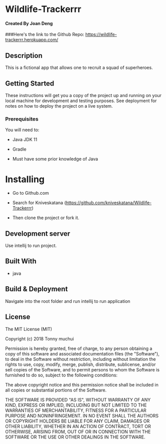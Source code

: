 # Wildlife-Trackerrr

#### Created By **Joan Deng**

###Here's the link to the Github Repo: https://wildlife-trackerrr.herokuapp.com/

## Description

This is a fictional app that allows one to recruit a squad of superheroes.

## Getting Started
These instructions will get you a copy of the project up and running on your local machine for development and testing purposes. See deployment for notes on how to deploy the project on a live system.

### Prerequisites

You will need to:

* Java JDK 11

* Gradle

* Must have some prior knowledge of Java

# Installing

* Go to Github.com

* Search for Kniveskatana (https://github.com/kniveskatana/Wildlife-Trackerrr) 

* Then clone the project or fork it.

## Development server

Use intellij to run project.
## Built With

* java

## Build & Deployment

Navigate into the root folder and run intellij to run application

## License

The MIT License (MIT)

Copyright (c) 2018 Tonny muchui

Permission is hereby granted, free of charge, to any person obtaining a copy of this software and associated documentation files (the "Software"), to deal in the Software without restriction, including without limitation the rights to use, copy, modify, merge, publish, distribute, sublicense, and/or sell copies of the Software, and to permit persons to whom the Software is furnished to do so, subject to the following conditions:

The above copyright notice and this permission notice shall be included in all copies or substantial portions of the Software.

THE SOFTWARE IS PROVIDED "AS IS", WITHOUT WARRANTY OF ANY KIND, EXPRESS OR IMPLIED, INCLUDING BUT NOT LIMITED TO THE WARRANTIES OF MERCHANTABILITY, FITNESS FOR A PARTICULAR PURPOSE AND NONINFRINGEMENT. IN NO EVENT SHALL THE AUTHORS OR COPYRIGHT HOLDERS BE LIABLE FOR ANY CLAIM, DAMAGES OR OTHER LIABILITY, WHETHER IN AN ACTION OF CONTRACT, TORT OR OTHERWISE, ARISING FROM, OUT OF OR IN CONNECTION WITH THE SOFTWARE OR THE USE OR OTHER DEALINGS IN THE SOFTWARE.
